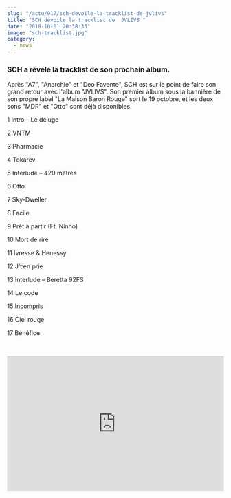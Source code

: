 ```yaml
--- 
slug: "/actu/917/sch-devoile-la-tracklist-de-jvlivs"
title: "SCH dévoile la tracklist de  JVLIVS "
date: "2018-10-01 20:38:35"
image: "sch-tracklist.jpg"
category:
  - news
---
```

<h3>SCH a révélé la tracklist de son prochain album.</h3>

<p>Après "A7", "Anarchie" et "Deo Favente", SCH est sur le point de faire son grand retour avec l'album "JVLIVS". Son premier album sous la bannière de son propre label "La Maison Baron Rouge" sort le 19 octobre, et les deux sons "MDR" et "Otto" sont déjà disponibles.</p>

<p>1 Intro – Le déluge </p>

<p>2 VNTM </p>

<p>3 Pharmacie </p>

<p>4 Tokarev</p>

<p>5 Interlude – 420 mètres</p>

<p>6 Otto </p>

<p>7 Sky-Dweller </p>

<p>8 Facile </p>

<p>9 Prêt à partir (Ft. Ninho) </p>

<p>10 Mort de rire</p>

<p>11 Ivresse & Henessy </p>

<p>12 J’t’en prie </p>

<p>13 Interlude – Beretta 92FS </p>

<p>14 Le code </p>

<p>15 Incompris </p>

<p>16 Ciel rouge </p>

<p>17 Bénéfice </p>

<p> </p>
<iframe width="100%" height="315" src="https://www.youtube.com/embed/fm4EP_tWmXs" frameborder="0" allow="autoplay; encrypted-media" allowfullscreen></iframe>